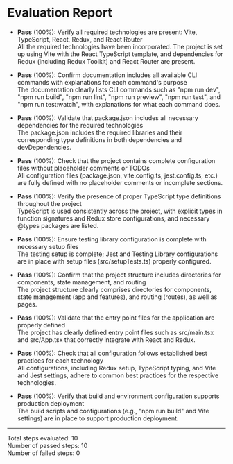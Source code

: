 # Evaluation Report

- **Pass** (100%): Verify all required technologies are present: Vite, TypeScript, React, Redux, and React Router  
  All the required technologies have been incorporated. The project is set up using Vite with the React TypeScript template, and dependencies for Redux (including Redux Toolkit) and React Router are present.

- **Pass** (100%): Confirm documentation includes all available CLI commands with explanations for each command's purpose  
  The documentation clearly lists CLI commands such as "npm run dev", "npm run build", "npm run lint", "npm run preview", "npm run test", and "npm run test:watch", with explanations for what each command does.

- **Pass** (100%): Validate that package.json includes all necessary dependencies for the required technologies  
  The package.json includes the required libraries and their corresponding type definitions in both dependencies and devDependencies.

- **Pass** (100%): Check that the project contains complete configuration files without placeholder comments or TODOs  
  All configuration files (package.json, vite.config.ts, jest.config.ts, etc.) are fully defined with no placeholder comments or incomplete sections.

- **Pass** (100%): Verify the presence of proper TypeScript type definitions throughout the project  
  TypeScript is used consistently across the project, with explicit types in function signatures and Redux store configurations, and necessary @types packages are listed.

- **Pass** (100%): Ensure testing library configuration is complete with necessary setup files  
  The testing setup is complete; Jest and Testing Library configurations are in place with setup files (src/setupTests.ts) properly configured.

- **Pass** (100%): Confirm that the project structure includes directories for components, state management, and routing  
  The project structure clearly comprises directories for components, state management (app and features), and routing (routes), as well as pages.

- **Pass** (100%): Validate that the entry point files for the application are properly defined  
  The project has clearly defined entry point files such as src/main.tsx and src/App.tsx that correctly integrate with React and Redux.

- **Pass** (100%): Check that all configuration follows established best practices for each technology  
  All configurations, including Redux setup, TypeScript typing, and Vite and Jest settings, adhere to common best practices for the respective technologies.

- **Pass** (100%): Verify that build and environment configuration supports production deployment  
  The build scripts and configurations (e.g., "npm run build" and Vite settings) are in place to support production deployment.

---

Total steps evaluated: 10  
Number of passed steps: 10  
Number of failed steps: 0